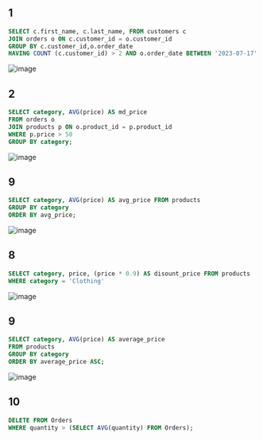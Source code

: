 ##  1

```sql
SELECT c.first_name, c.last_name, FROM customers c
JOIN orders o ON c.customer_id = o.customer_id
GROUP BY c.customer_id,o.order_date
HAVING COUNT (c.customer_id) > 2 AND o.order_date BETWEEN '2023-07-17' and '2023-10-17'
```
![image](https://github.com/Steelrizee/DB-Practice/assets/144115438/abd37ea4-7bb8-4e06-ab22-b02d3ae533ce)





##  2

```sql
SELECT category, AVG(price) AS md_price
FROM orders o
JOIN products p ON o.product_id = p.product_id
WHERE p.price > 50
GROUP BY category;
```
 ![image](https://github.com/Steelrizee/DB-Practice/assets/144115438/97de73eb-24c8-4d4b-9471-be5cea3e873d)




## 9
```sql
SELECT category, AVG(price) AS avg_price FROM products
GROUP BY category
ORDER BY avg_price;
```
![image](https://github.com/Steelrizee/DB-Practice/assets/144115438/fcbb1bcf-3f2e-4e2c-99d4-8e9877ed0fde)

## 8
```sql
SELECT category, price, (price * 0.9) AS disount_price FROM products 
WHERE category = 'Clothing'
```
![image](https://github.com/Steelrizee/DB-Practice/assets/144115438/e4c3c0c4-3307-47e9-a59c-d81c3d04150a)

## 9
```sql
SELECT category, AVG(price) AS average_price
FROM products
GROUP BY category
ORDER BY average_price ASC;
```
![image](https://github.com/Steelrizee/DB-Practice/assets/144115438/a534def9-4132-4991-8178-057709897f2d)


## 10
```sql
DELETE FROM Orders
WHERE quantity > (SELECT AVG(quantity) FROM Orders);
```
